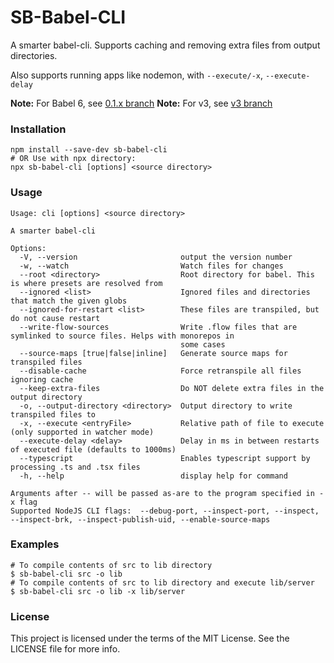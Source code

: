 # SB-Babel-CLI

A smarter babel-cli. Supports caching and removing extra files from output directories.

Also supports running apps like nodemon, with `--execute/-x`, `--execute-delay`

**Note:** For Babel 6, see [0.1.x branch](https://github.com/steelbrain/babel-cli/tree/0.1.x)
**Note:** For v3, see [v3 branch](https://github.com/steelbrain/babel-cli/tree/v3)

### Installation

```
npm install --save-dev sb-babel-cli
# OR Use with npx directory:
npx sb-babel-cli [options] <source directory>
```

### Usage

```
Usage: cli [options] <source directory>

A smarter babel-cli

Options:
  -V, --version                       output the version number
  -w, --watch                         Watch files for changes
  --root <directory>                  Root directory for babel. This is where presets are resolved from
  --ignored <list>                    Ignored files and directories that match the given globs
  --ignored-for-restart <list>        These files are transpiled, but do not cause restart
  --write-flow-sources                Write .flow files that are symlinked to source files. Helps with monorepos in
                                      some cases
  --source-maps [true|false|inline]   Generate source maps for transpiled files
  --disable-cache                     Force retranspile all files ignoring cache
  --keep-extra-files                  Do NOT delete extra files in the output directory
  -o, --output-directory <directory>  Output directory to write transpiled files to
  -x, --execute <entryFile>           Relative path of file to execute (only supported in watcher mode)
  --execute-delay <delay>             Delay in ms in between restarts of executed file (defaults to 1000ms)
  --typescript                        Enables typescript support by processing .ts and .tsx files
  -h, --help                          display help for command

Arguments after -- will be passed as-are to the program specified in -x flag
Supported NodeJS CLI flags:  --debug-port, --inspect-port, --inspect, --inspect-brk, --inspect-publish-uid, --enable-source-maps
```

### Examples

```
# To compile contents of src to lib directory
$ sb-babel-cli src -o lib
# To compile contents of src to lib directory and execute lib/server
$ sb-babel-cli src -o lib -x lib/server
```

### License

This project is licensed under the terms of the MIT License. See the LICENSE file for more info.
